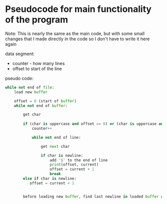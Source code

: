 # Pseudocode for main functionality of the program
Note: This is nearly the same as the main code, but with some small changes that I made directly in the code so I don't have to write it here again

data segment:
 <!-- - flag to find out if the word starting with uppercase is found -->
 - counter - how many lines
 - offset to start of the line


pseudo code:
```py
while not end of file:
    load new buffer

    offset = 0 (start of buffer)
    while not end of buffer:

        get char
        
        if (char is uppercase and offset == 0) or (char is uppercase and [char-1] is whitespace):
            counter++

            while not end of line:

                get next char

                if char is newline:
                    add '$' to the end of line
                    print(offset, current)
                    offset = current + 1
                    break
        else if char is newline:
           offset = current + 1


        before loading new buffer, find last newline in loaded buffer and offset the cursor by the delta 
```